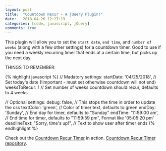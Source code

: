 ```yaml
---
layout: post
title:  "Countdown Recur - A jQuery Plugin!"
date:   2018-04-26 12:27:19
categories: [code, javascript, jQuery]
comments: true
---
```

This plugin will allow you to set the `start date`, `end time`, and `number of weeks` (along with a few other settings) for a countdown timer. Good to use if you need a weekly recurring timer that ends at a certain time, but picks up the next day.


<!--more-->

THINGS TO REMEMBER:

{% highlight javascript %}
// Madatory settings:
	startDate: '04/25/2018',              // Set today's date (!important - must set otherwise countdown will not end)
	weeksToRecur: 1                       // Set number of weeks countdown should recur, defaults to 4 weeks

// Optional settings:
	debug: false,                         // This stops the time in order to update the css
	textColor: 'green',                   // Color of timer text, defaults to green
	endDay: 'Sunday',                     // End day for timer, defaults to "Sunday"
	endTime: '11:59:00 am',               // End time for timer, defaults to "11:59:59 pm", Format like '05:05:20 pm'
	deadlineText: "Sorry, time's up!",    // Text to show user after timer ends
{% endhighlight %}

Check out the [Countdown Recur Timer][action] in action.
[Countdown Recur Timer repository][gh].

[action]:       https://joe-allen.github.io/projects/countdown-recur/
[gh]:   				https://github.com/joe-allen/joe-allen.github.io
